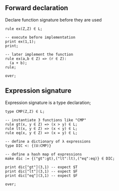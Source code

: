 ## Forward declaration

Declare function signature before they are used

```
rule ex(Z,Z) ∈ L; 

-- execute before implementation
print ex(1,1);  
print;

-- later implement the function
rule ex(a,b ∈ Z) => (r ∈ Z):
  (a + b);
rule;  

over;
```

## Expression signature

Expression signature is a type declaration;

```
type CMP(Z,Z) ∈ L;

-- instantiate 3 functions like "CMP"
rule gt(x, y ∈ Z) => (x > y) ∈ L;
rule lt(x, y ∈ Z) => (x < y) ∈ L;
rule eq(x, y ∈ Z) => (x = y) ∈ L;

-- define a dictionary of λ expressions
type DIC <: {(U:CMP)}
 
-- define a hash map of expressions
make dic := {("gt":gt),("lt":lt),("eq":eq)} ∈ DIC;

print dic["gt"](3,1) -- expect $T
print dic["lt"](3,1) -- expect $F
print dic["eq"](3,1) -- expect $F

over;
```
